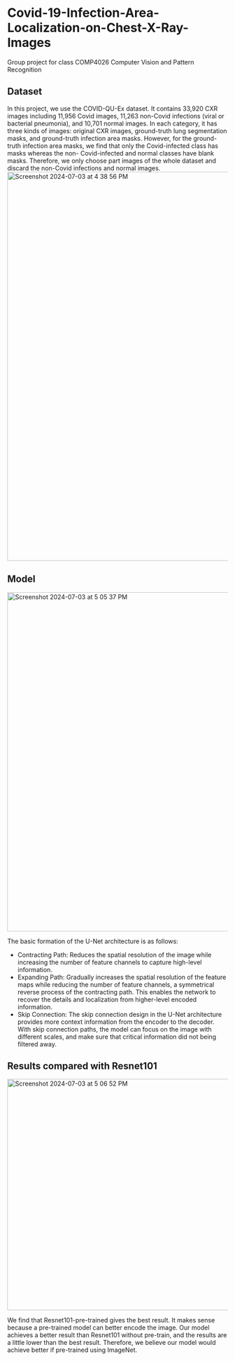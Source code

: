# Covid-19-Infection-Area-Localization-on-Chest-X-Ray-Images
Group project for class COMP4026 Computer Vision and Pattern Recognition 

## Dataset
In this project, we use the COVID-QU-Ex dataset. It contains 33,920 CXR images including 11,956 Covid images, 11,263 non-Covid infections (viral or bacterial pneumonia), and 10,701 normal images. In each category, it has three kinds of images: original CXR images, ground-truth lung segmentation masks, and ground-truth infection area masks.
However, for the ground-truth infection area masks, we find that only the Covid-infected class has masks whereas the non- Covid-infected and normal classes have blank masks. Therefore, we only choose part images of the whole dataset and discard the non-Covid infections and normal images.
<img width="888" alt="Screenshot 2024-07-03 at 4 38 56 PM" src="https://github.com/NianzhenGu/Covid-19-Infection-Area-Localization-on-Chest-X-Ray-Images-/assets/145458678/8c042b25-357e-465c-a8a2-e3929ef8a763">

## Model

<img width="774" alt="Screenshot 2024-07-03 at 5 05 37 PM" src="https://github.com/NianzhenGu/Covid-19-Infection-Area-Localization-on-Chest-X-Ray-Images-/assets/145458678/f78b12dc-e781-4a40-b284-fb6f0ab00c63">

The basic formation of the U-Net architecture is as follows:
- Contracting Path: Reduces the spatial resolution of the image while increasing the number of feature channels to capture high-level information.
- Expanding Path: Gradually increases the spatial resolution of the feature maps while reducing the number of feature channels, a symmetrical reverse process of the contracting path. This enables the network to recover the details and localization from higher-level encoded information.
- Skip Connection: The skip connection design in the U-Net architecture provides more context information from the encoder to the decoder. With skip connection paths, the model can focus on the image with different scales, and make sure that critical information did not being filtered away.

## Results compared with Resnet101


<img width="528" alt="Screenshot 2024-07-03 at 5 06 52 PM" src="https://github.com/NianzhenGu/Covid-19-Infection-Area-Localization-on-Chest-X-Ray-Images-/assets/145458678/db98e96b-2989-4aba-9ff8-44bf7ded071f">


We find that Resnet101-pre-trained gives the best result. It makes sense because a pre-trained model can better encode the image. Our model achieves a better result than Resnet101 without pre-train, and the results are a little lower than the best result. Therefore, we believe our model would achieve better if pre-trained using ImageNet.

